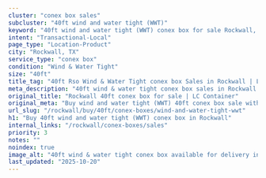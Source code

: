 ```yaml
---
cluster: "conex box sales"
subcluster: "40ft wind and water tight (WWT)"
keyword: "40ft wind and water tight (WWT) conex box for sale Rockwall, TX"
intent: "Transactional-Local"
page_type: "Location-Product"
city: "Rockwall, TX"
service_type: "conex box"
condition: "Wind & Water Tight"
size: "40ft"
title_tag: "40ft Rso Wind & Water Tight conex box Sales in Rockwall | LC Container"
meta_description: "40ft wind & water tight conex box sales in Rockwall. Fast delivery, competitive pricing. Serving conex boxes area. Quote ID: 878. Call (214) 524-4168 for your free quote today."
original_title: "Rockwall 40ft conex box for sale | LC Container"
original_meta: "Buy wind and water tight (WWT) 40ft conex box sale with local delivery in Rockwall, TX. LC Container — local Since 2003. Request a fast quote today."
url_slug: "/rockwall/buy/40ft/conex-boxes/wind-and-water-tight-wwt"
h1: "Buy 40ft wind and water tight (WWT) conex box in Rockwall"
internal_links: "/rockwall/conex-boxes/sales"
priority: 3
notes: ""
noindex: true
image_alt: "40ft wind & water tight conex box available for delivery in Rockwall"
last_updated: "2025-10-20"
---
```


<!-- TODO: Add unique city/inventory copy, images, and internal links here. -->
